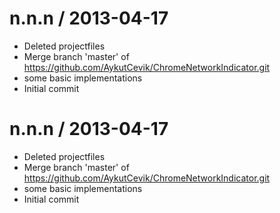 
n.n.n / 2013-04-17 
==================

  * Deleted projectfiles
  * Merge branch 'master' of https://github.com/AykutCevik/ChromeNetworkIndicator.git
  * some basic implementations
  * Initial commit

n.n.n / 2013-04-17 
==================

  * Deleted projectfiles
  * Merge branch 'master' of https://github.com/AykutCevik/ChromeNetworkIndicator.git
  * some basic implementations
  * Initial commit
